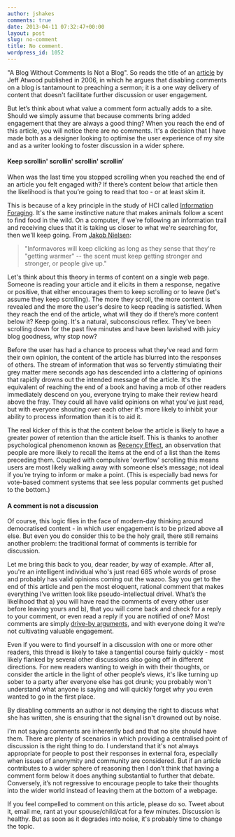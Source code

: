 ```yaml
---
author: jshakes
comments: true
date: 2013-04-11 07:32:47+00:00
layout: post
slug: no-comment
title: No comment.
wordpress_id: 1052
---
```


"A Blog Without Comments Is Not a Blog". So reads the title of an [article](http://www.codinghorror.com/blog/2006/04/a-blog-without-comments-is-not-a-blog.html) by Jeff Atwood published in 2006, in which he argues that disabling comments on a blog is tantamount to preaching a sermon; it is a one way delivery of content that doesn't facilitate further discussion or user engagement.

But let’s think about what value a comment form actually adds to a site. Should we simply assume that because comments bring added engagement that they are always a good thing? When you reach the end of this article, you will notice there are no comments. It's a decision that I have made both as a designer looking to optimise the user experience of my site and as a writer looking to foster discussion in a wider sphere.


#### Keep scrollin' scrollin' scrollin' scrollin’


When was the last time you stopped scrolling when you reached the end of an article you felt engaged with? If there’s content below that article then the likelihood is that you’re going to read that too - or at least skim it.

This is because of a key principle in the study of HCI called [Information Foraging](http://en.wikipedia.org/wiki/Information_foraging). It's the same instinctive nature that makes animals follow a scent to find food in the wild. On a computer, if we're following an information trail and receiving clues that it is taking us closer to what we're searching for, then we'll keep going. From [Jakob Nielsen](http://www.nngroup.com/articles/information-scent/):


> "Informavores will keep clicking as long as they sense that they're "getting warmer" -- the scent must keep getting stronger and stronger, or people give up."


Let's think about this theory in terms of content on a single web page. Someone is reading your article and it elicits in them a response, negative or positive, that either encourages them to keep scrolling or to leave (let's assume they keep scrolling). The more they scroll, the more content is revealed and the more the user's desire to keep reading is satisfied. When they reach the end of the article, what will they do if there’s more content below it? Keep going. It's a natural, subconscious reflex. They’ve been scrolling down for the past five minutes and have been lavished with juicy blog goodness, why stop now?

Before the user has had a chance to process what they've read and form their own opinion, the content of the article has blurred into the responses of others. The stream of information that was so fervently stimulating their grey matter mere seconds ago has descended into a clattering of opinions that rapidly drowns out the intended message of the article. It's the equivalent of reaching the end of a book and having a mob of other readers immediately descend on you, everyone trying to make their review heard above the fray. They could all have valid opinions on what you've just read, but with everyone shouting over each other it's more likely to inhibit your ability to process information than it is to aid it.

The real kicker of this is that the content below the article is likely to have a greater power of retention than the article itself. This is thanks to another psychological phenomenon known as [Recency Effect](http://en.wikipedia.org/wiki/Recency_effect#Recency_effect), an observation that people are more likely to recall the items at the end of a list than the items preceding them. Coupled with compulsive 'overflow' scrolling this means users are most likely walking away with someone else’s message; not ideal if you’re trying to inform or make a point. (This is especially bad news for vote-based comment systems that see less popular comments get pushed to the bottom.)


#### A comment is not a discussion


Of course, this logic flies in the face of modern-day thinking around democratised content - in which user engagement is to be prized above all else. But even you do consider this to be the holy grail, there still remains another problem: the traditional format of comments is terrible for discussion.

Let me bring this back to you, dear reader, by way of example. After all, you're an intelligent individual who's just read 685 whole words of prose and probably has valid opinions coming out the wazoo. Say you get to the end of this article and pen the most eloquent, rational comment that makes everything I’ve written look like pseudo-intellectual drivel. What’s the likelihood that a) you will have read the comments of every other user before leaving yours and b), that you will come back and check for a reply to your comment, or even read a reply if you are notified of one? Most comments are simply [drive-by arguments](http://www.youtube.com/watch?v=7R6_Chr2vro), and with everyone doing it we’re not cultivating valuable engagement.

Even if you were to find yourself in a discussion with one or more other readers, this thread is likely to take a tangential course fairly quickly - most likely flanked by several other discussions also going off in different directions. For new readers wanting to weigh in with their thoughts, or consider the article in the light of other people’s views, it's like turning up sober to a party after everyone else has got drunk; you probably won't understand what anyone is saying and will quickly forget why you even wanted to go in the first place.

By disabling comments an author is not denying the right to discuss what she has written, she is ensuring that the signal isn't drowned out by noise.

I'm not saying comments are inherently bad and that no site should have them. There are plenty of scenarios in which providing a centralised point of discussion is the right thing to do. I understand that it's not always appropriate for people to post their responses in external fora, especially when issues of anonymity and community are considered. But if an article contributes to a wider sphere of reasoning then I don’t think that having a comment form below it does anything substantial to further that debate. Conversely, it’s not regressive to encourage people to take their thoughts into the wider world instead of leaving them at the bottom of a webpage.

If you feel compelled to comment on this article, please do so. Tweet about it, email me, rant at your spouse/child/cat for a few minutes. Discussion is healthy. But as soon as it degrades into noise, it's probably time to change the topic.
